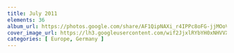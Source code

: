 ```yaml
---
title: July 2011
elements: 36
album_url: https://photos.google.com/share/AF1QipNAXi_r4IPPc8oFG-jjMOoV3Q__nXxI5yDefK06A9z-di5z3kkoRn-N1r4i7KCLug?key=MWZmQWloeS1TWnlNdWlxeEF2YVdSQTNhaUJETmx3
cover_image_url: https://lh3.googleusercontent.com/wif2JjxlRYbYH0xNHVVXb638ryNJ372kEKHnq3TLXpeKrk3geO0W16KsDOT_qLcNiVxRL1Cg7k_5RXEapLGR301vjqBZGioE-cVeqViLureWGRAxkHni6sy4fcw7XYfipijUaWsM2lV3eQ6HEw_xRVZ8_QkwSaQAPYYcZjRlX1w0gYDXrHs_eqkF4AHonh7xC31V0g_DW1d_nS9Y98Fm1B4rGlLATrmkFO1ofk6QcWQGeHkH_znJDDAugHaXhtbhBuwSKBItQkhnavh6-MPEsLnH5dqquQAaygEvGC0oI2BNvZaWX5q7MbuOzrFBG_EvvHwcRgkc2yaApW5YAsq1mHrFVn2O93FZm1_kfxKogQ7YWXrjdBi93EMI78BzI_bbjsKHiehVaOBIbCTR5afNOsW5bNqvpChGC0dCQVluyukMnMk7RuryaZ6qGpi5AdVs8SCL6UTn5fP5_eg3A9UjSQrfgzrE5fJF8WAoH5PzDvIfqyExdcV5AGtfGV5NMtKPycLcOzptCh64y4PffQiBV2gbk0FWpYk2_2hgJyj4y00JhHcQnLIoSGQkJoHbF5NKtjVIjRLT4TuY3stVOHm4k42U-CNdIaLBJD_ZfNfo3_Bm1CDQUhipm823hMq__zXZrT1XcJBh-NSeZtMHmwHxKmlP1A=s195-p-k-no
categories: [ Europe, Germany ]
---
```

